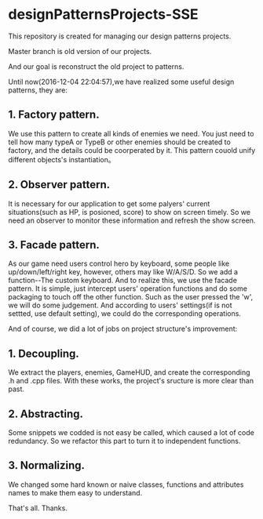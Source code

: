 # designPatternsProjects-SSE
This repository is created for managing our design patterns projects.

Master branch is old version of our projects.

And our goal is reconstruct the old project to patterns.

Until now(2016-12-04 22:04:57),we have realized some useful design patterns, they are:

## 1. Factory pattern.
We use this pattern to create all kinds of enemies we need. You just need to tell how many typeA or TypeB or other enemies should be  created to factory, and the details could be coorperated by it. This pattern couold unify different objects's instantiation。
  
## 2. Observer pattern.
It is necessary for our application to get some palyers' current situations(such as HP, is posioned, score) to show on screen timely. So we need an observer to monitor these information and refresh the show screen.

## 3. Facade pattern.
As our game need users control hero by keyboard, some people like up/down/left/right key, however, others may like W/A/S/D. So we add a function--The custom keyboard. And to realize this, we use the facade pattern. It is simple, just intercept users' operation functions and do some packaging to touch off the other function. Such as the user pressed the 'w', we will do some judgement. And according to users' settings(if is not settted, use default setting), we could do the corresponding operations.
    

And of course, we did a lot of jobs on project structure's improvement:

## 1. Decoupling.
We extract the players, enemies, GameHUD, and create the corresponding .h and .cpp files. With these works, the project's sructure is more clear than past.

## 2. Abstracting.
Some snippets we codded is not easy be called, which caused a lot of code redundancy. So we refactor this part to turn it to independent functions.

## 3. Normalizing.
We changed some hard known or naive classes, functions and attributes names to make them easy to understand.

That's all. Thanks.
